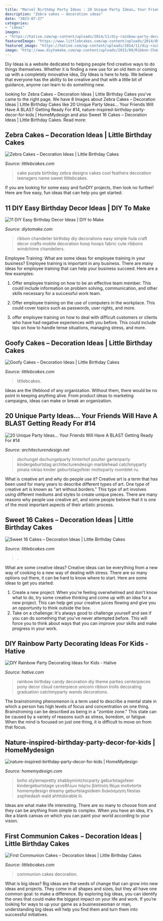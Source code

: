 ```yaml
---
title: "Marvel Birthday Party Ideas : 20 Unique Party Ideas… Your Friends Will Have A Blast Getting Ready For #14"
description: "Zebra cakes – decoration ideas"
date: "2023-07-27"
categories:
- "ideas"
images:
- "https://hative.com/wp-content/uploads/2014/11/diy-rainbow-party-decorating-ideas/4-candy-decoration.jpg"
featuredImage: "https://www.littlebcakes.com/wp-content/uploads/2014/05/Goofy-Birthday-Cakes.jpg"
featured_image: "https://hative.com/wp-content/uploads/2014/11/diy-rainbow-party-decorating-ideas/4-candy-decoration.jpg"
image: "http://www.diytomake.com/wp-content/uploads/2015/09/Ribbon-Chandelier.jpg"
---
```



Diy Ideas is a website dedicated to helping people find creative ways to do things themselves. Whether it is finding a new use for an old item or coming up with a completely innovative idea, Diy Ideas is here to help. We believe that everyone has the ability to be creative and that with a little bit of guidance, anyone can learn to do something new.

	

		
looking for Zebra Cakes – Decoration Ideas | Little Birthday Cakes you've came to the right page. We have 8 Images about Zebra Cakes – Decoration Ideas | Little Birthday Cakes like 20 Unique Party Ideas… Your Friends Will Have A BLAST Getting Ready For #14, nature-inspired-birthday-party-decor-for-kids | HomeMydesign and also Sweet 16 Cakes – Decoration Ideas | Little Birthday Cakes. Read more:
		
    
## Zebra Cakes – Decoration Ideas | Little Birthday Cakes

<img loading=lazy src="http://www.littlebcakes.com/wp-content/uploads/2014/01/Purple-Zebra-Cake-680x1024.jpg" onerror="this.onerror=null;this.src='https://tse3.mm.bing.net/th?id=OIP.vueJ_8HKu-7WIhOGFVB2_gHaLJ&amp;pid=15.1';" alt="Zebra Cakes – Decoration Ideas | Little Birthday Cakes">

_Source: littlebcakes.com_

>cake purple birthday zebra designs cakes cool feathers decoration teenagers name sweet littlebcakes. 

	

If you are looking for some easy and funDIY projects, then look no further! Here are five easy, fun ideas that can help you get started: 

    
## 11 DIY Easy Birthday Decor Ideas | DIY To Make

<img loading=lazy src="http://www.diytomake.com/wp-content/uploads/2015/09/Ribbon-Chandelier.jpg" onerror="this.onerror=null;this.src='https://tse4.mm.bing.net/th?id=OIP.noenl1HCBNMYO8N7IZNtBQHaLH&amp;pid=15.1';" alt="11 DIY Easy Birthday Decor Ideas | DIY to Make">

_Source: diytomake.com_

>ribbon chandelier birthday diy decorations easy simple hula craft decor crafts mobile decoration hoop hoops fabric cute ribbons windchime chandeliers. 

	

Employee Training: What are some ideas for employee training in your business?
Employee training is important in any business. There are many ideas for employee training that can help your business succeed. Here are a few examples:
1. Offer employee training on how to be an effective team member. This could include information on problem solving, communication, and other skills necessary for a successful work team.

2. Offer employee training on the use of computers in the workplace. This could cover topics such as passwords, user rights, and more.

3. offer employee training on how to deal with difficult customers or clients who have had negative experiences with you before. This could include tips on how to handle tense situations, managing stress, and more.

    
## Goofy Cakes – Decoration Ideas | Little Birthday Cakes

<img loading=lazy src="https://www.littlebcakes.com/wp-content/uploads/2014/05/Goofy-Birthday-Cakes.jpg" onerror="this.onerror=null;this.src='https://tse1.mm.bing.net/th?id=OIP.sA0dhL8ZN8EZG9q1kfIq-gHaJ4&amp;pid=15.1';" alt="Goofy Cakes – Decoration Ideas | Little Birthday Cakes">

_Source: littlebcakes.com_

>littlebcakes. 

	

Ideas are the lifeblood of any organization. Without them, there would be no point in keeping anything alive. From product ideas to marketing campaigns, ideas can make or break an organization.

    
## 20 Unique Party Ideas… Your Friends Will Have A BLAST Getting Ready For #14

<img loading=lazy src="https://cdn.architecturendesign.net/wp-content/uploads/2016/05/AD-Unique-Party-Themes-04.jpg" onerror="this.onerror=null;this.src='https://tse1.mm.bing.net/th?id=OIP.mjJizlYaB36qZCkNaMApDwHaQ1&amp;pid=15.1';" alt="20 Unique Party Ideas… Your Friends Will Have A BLAST Getting Ready For #14">

_Source: architecturendesign.net_

>dschungel dschungelparty hinterhof poulter gartenparty kindergeburtstag architecturendesign marblehead catchmyparty pinata niklas kinder geburtstagsfeier mottoparty roomblet ru. 

	

What is creative art and why do people use it?
Creative art is a term that has been used for many years to describe different types of art. One type of creative art is known as "art without borders." This type of art involves using different mediums and styles to create unique pieces. There are many reasons why people use creative art, and some people believe that it is one of the most important aspects of their artistic process.

    
## Sweet 16 Cakes – Decoration Ideas | Little Birthday Cakes

<img loading=lazy src="https://www.littlebcakes.com/wp-content/uploads/2014/02/Sweet-16-Cake-Designs.jpg" onerror="this.onerror=null;this.src='https://tse4.mm.bing.net/th?id=OIP.q4EwKaDHYu_Ow7TWRIpPMgHaLI&amp;pid=15.1';" alt="Sweet 16 Cakes – Decoration Ideas | Little Birthday Cakes">

_Source: littlebcakes.com_

>. 

	

What are some creative ideas?
Creative ideas can be everything from a new way of cooking to a new way of dealing with stress. There are so many options out there, it can be hard to know where to start. Here are some ideas to get you started: 
1. Create a new project: When you're feeling overwhelmed and don't know what to do, try some creative thinking and come up with an idea for a new project. This can help get your creative juices flowing and give you an opportunity to think outside the box.
2. Take on a challenge: It's always good to challenge yourself and see if you can do something that you've never attempted before. This will force you to think about ways that you can improve your skills and make progress in your work. 

    
## DIY Rainbow Party Decorating Ideas For Kids - Hative

<img loading=lazy src="https://hative.com/wp-content/uploads/2014/11/diy-rainbow-party-decorating-ideas/4-candy-decoration.jpg" onerror="this.onerror=null;this.src='https://tse2.mm.bing.net/th?id=OIP.GfTxgQhCKywEmuWykiSTCAHaLG&amp;pid=15.1';" alt="DIY Rainbow Party Decorating Ideas for Kids - Hative">

_Source: hative.com_

>rainbow birthday candy decoration diy theme parties centerpieces pony decor cloud centerpiece unicorn ribbon trolls decorating graduation catchmyparty wands decorations. 

	

The brainstroming phenomenon is a term used to describe a mental state in which a person has high levels of focus and concentration on one thing. Brainstroming can be described as being in a "zombie zone." This state can be caused by a variety of reasons such as stress, boredom, or fatigue. When the mind is focused on just one thing, it is difficult to move on from that focus.

    
## Nature-inspired-birthday-party-decor-for-kids | HomeMydesign

<img loading=lazy src="https://homemydesign.com/wp-content/uploads/2019/05/nature-inspired-birthday-party-decor-for-kids.jpg" onerror="this.onerror=null;this.src='https://tse3.mm.bing.net/th?id=OIP.cEhq-xJcX2YAThrjFP-BXAHaLH&amp;pid=15.1';" alt="nature-inspired-birthday-party-decor-for-kids | HomeMydesign">

_Source: homemydesign.com_

>boho stylemepretty shabbymintchicparty geburtstagsfeier kindergeburtstage γενεθλίων πάρτυ βάπτιση θέμα motivtorte homemydesign dreamy geburtstagsideen διακόσμηση fiestas sophiedash wald ahhhdorable lii. 

	

Ideas are what make life interesting. There are so many to choose from and they can be anything from simple to complex. When you have an idea, it's like a blank canvas on which you can paint your world according to your vision.

    
## First Communion Cakes – Decoration Ideas | Little Birthday Cakes

<img loading=lazy src="http://www.littlebcakes.com/wp-content/uploads/2014/02/Pictures-of-First-Communion-Cakes-627x1024.jpg" onerror="this.onerror=null;this.src='https://tse2.mm.bing.net/th?id=OIP.iNCejBY0aD6J938eaEJdHAHaMG&amp;pid=15.1';" alt="First Communion Cakes – Decoration Ideas | Little Birthday Cakes">

_Source: littlebcakes.com_

>communion cakes decoration. 

	

What is big ideas?
Big ideas are the seeds of change that can grow into new ideas and projects. They come in all shapes and sizes, but they all have one common goal: to make a difference. By exploring big ideas, you can identify the ones that could make the biggest impact on your life and work. If you’re looking for ways to up your game as a businesswoman or man, understanding big ideas will help you find them and turn them into successful initiatives.

